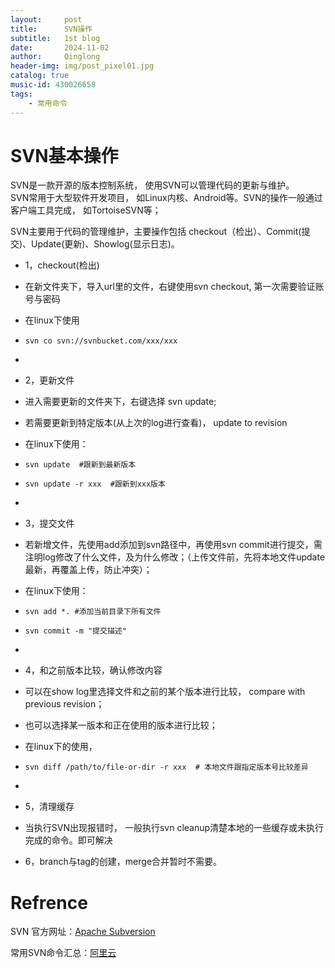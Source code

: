 ```yaml
---
layout:     post
title:      SVN操作
subtitle:   1st blog
date:       2024-11-02
author:     Qinglong
header-img: img/post_pixel01.jpg
catalog: true
music-id: 430026658
tags:
    - 常用命令
---
```


# SVN基本操作

SVN是一款开源的版本控制系统， 使用SVN可以管理代码的更新与维护。  
SVN常用于大型软件开发项目， 如Linux内核、Android等。SVN的操作一般通过客户端工具完成， 如TortoiseSVN等；

SVN主要用于代码的管理维护，主要操作包括 checkout（检出）、Commit(提交)、Update(更新)、Showlog(显示日志)。
- 1，checkout(检出)
- 在新文件夹下，导入url里的文件，右键使用svn checkout, 第一次需要验证账号与密码

- 在linux下使用
- ```
  svn co svn://svnbucket.com/xxx/xxx
  ```
-
- 2，更新文件
- 进入需要更新的文件夹下，右键选择 svn update;

- 若需要更新到特定版本(从上次的log进行查看)， update to revision
- 在linux下使用：
- ```
  svn update  #跟新到最新版本
  ```
- ```
  svn update -r xxx  #跟新到xxx版本
  ```
-
- 3，提交文件
- 若新增文件，先使用add添加到svn路径中，再使用svn commit进行提交，需注明log修改了什么文件，及为什么修改；（上传文件前，先将本地文件update最新，再覆盖上传，防止冲突）；
- 在linux下使用：
- ```
  svn add *. #添加当前目录下所有文件
  ```
- ```
  svn commit -m "提交描述"
  ```
-
- 4，和之前版本比较，确认修改内容
- 可以在show log里选择文件和之前的某个版本进行比较， compare with previous revision；
- 也可以选择某一版本和正在使用的版本进行比较；
- 在linux下的使用，
- ```
  svn diff /path/to/file-or-dir -r xxx  # 本地文件跟指定版本号比较差异
  ```
-
- 5，清理缓存
- 当执行SVN出现报错时， 一般执行svn cleanup清楚本地的一些缓存或未执行完成的命令。即可解决
- 6，branch与tag的创建，merge合并暂时不需要。

# Refrence
SVN 官方网址：[Apache Subversion](https://subversion.apache.org/)

常用SVN命令汇总：[阿里云](https://developer.aliyun.com/article/1614304)

